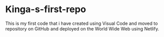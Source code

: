 # Kinga-s-first-repo
This is my first code that i have created using Visual Code and moved to repository on GitHub and deployed on the World Wide Web using Netlify.
